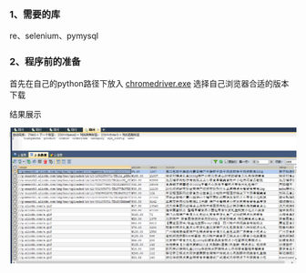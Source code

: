 ### 1、需要的库

re、selenium、pymysql

### 2、程序前的准备

首先在自己的python路径下放入 [chromedriver.exe](http://npm.taobao.org/mirrors/chromedriver/) 选择自己浏览器合适的版本下载


结果展示

![image](https://github.com/TomorrowLi/MarkdownImage/blob/master/%E6%B7%98%E5%AE%9D%E7%BE%8E%E9%A3%9F.PNG?raw=true)